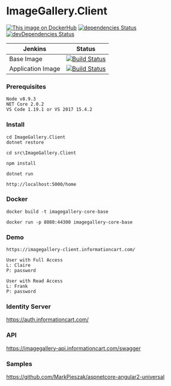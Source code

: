 # ImageGallery.Client

[![This image on DockerHub](https://img.shields.io/docker/pulls/stuartshay/imagegallery-client.svg)](https://hub.docker.com/r/stuartshay/imagegallery-client/)
 [![dependencies Status](https://david-dm.org/stuartshay/ImageGallery.Client/status.svg)](https://david-dm.org/stuartshay/ImageGallery.Client) [![devDependencies Status](https://david-dm.org/stuartshay/ImageGallery.Client/dev-status.svg)](https://david-dm.org/stuartshay/ImageGallery.Client?type=dev) 


 Jenkins | Status  
------------ | -------------
Base Image | [![Build Status](https://jenkins.navigatorglass.com/buildStatus/icon?job=ImageGallery/ImageGallery-Client-Base-2)](https://jenkins.navigatorglass.com/job/ImageGallery/job/ImageGallery-Client-Base-2/)
Application Image | [![Build Status](https://jenkins.navigatorglass.com/buildStatus/icon?job=ImageGallery/ImageGallery-Client-Build-2)](https://jenkins.navigatorglass.com/job/ImageGallery/job/ImageGallery-Client-Build-2/)


### Prerequisites

```
Node v8.9.3
NET Core 2.0.2
VS Code 1.19.1 or VS 2017 15.4.2
```

### Install

```
cd ImageGallery.Client
dotnet restore

cd src\ImageGallery.Client

npm install

dotnet run

http://localhost:5000/home
```

### Docker
```
docker build -t imagegallery-core-base

docker run -p 8080:44300 imagegallery-core-base
```

### Demo
```
https://imagegallery-client.informationcart.com/

User with Full Access 
L: Claire
P: password

User with Read Access 
L: Frank
P: password

```

### Identity Server
https://auth.informationcart.com/
      
### API
https://imagegallery-api.informationcart.com/swagger


### Samples
https://github.com/MarkPieszak/aspnetcore-angular2-universal
